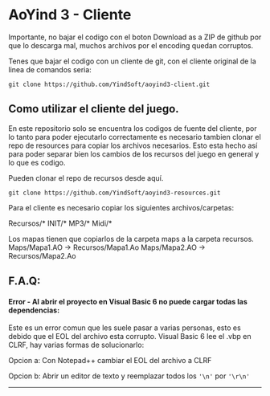 # AoYind 3 - Cliente

Importante, no bajar el codigo con el boton Download as a ZIP de github por que lo descarga mal, muchos archivos por el encoding quedan corruptos.

Tenes que bajar el codigo con un cliente de git, con el cliente original de la linea de comandos seria:
```
git clone https://github.com/YindSoft/aoyind3-client.git
```

## Como utilizar el cliente del juego.

En este repositorio solo se encuentra los codigos de fuente del cliente, por lo tanto para poder ejecutarlo correctamente es necesario tambien clonar el repo de resources para copiar los archivos necesarios.
Esto esta hecho así para poder separar bien los cambios de los recursos del juego en general y lo que es codigo.

Pueden clonar el repo de recursos desde aquí.
```
git clone https://github.com/YindSoft/aoyind3-resources.git
```


Para el cliente es necesario copiar los siguientes archivos/carpetas:

Recursos/*
INIT/*
MP3/*
Midi/*


Los mapas tienen que copiarlos de la carpeta maps a la carpeta recursos.
Maps/Mapa1.AO -> Recursos/Mapa1.Ao
Maps/Mapa2.AO -> Recursos/Mapa2.Ao



## F.A.Q:

#### Error - Al abrir el proyecto en Visual Basic 6 no puede cargar todas las dependencias:
Este es un error comun que les suele pasar a varias personas, esto es debido que el EOL del archivo esta corrupto.
Visual Basic 6 lee el .vbp en CLRF, hay varias formas de solucionarlo:

Opcion a:
Con Notepad++ cambiar el EOL del archivo a CLRF

Opcion b:
Abrir un editor de texto y reemplazar todos los `'\n'` por `'\r\n'`

--------------------------

